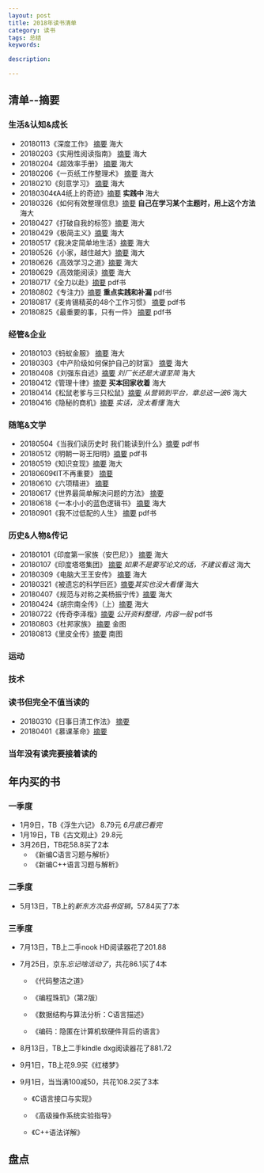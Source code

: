 ```yaml
---
layout: post   
title: 2018年读书清单    
category: 读书    
tags: 总结    
keywords:      

description:

---
```


## 清单--摘要

### 生活&认知&成长

+ 20180113《深度工作》 [摘要](https://www.jianshu.com/p/544069f05430)  海大
+ 20180203《实用性阅读指南》 [摘要](https://www.jianshu.com/p/f003b80a2127)  海大
+ 20180204《超效率手册》 [摘要](https://www.jianshu.com/p/cf0a46b6d0f2)  海大
+ 20180206《一页纸工作整理术》 [摘要](https://www.jianshu.com/p/61fe11295a87)  海大
+ 20180210《刻意学习》 [摘要](https://www.jianshu.com/p/0e32e881ab42)  海大
+ 20180304《A4纸上的奇迹》[摘要](https://www.jianshu.com/p/dde7bb111646) **实践中**  海大
+ 20180326《如何有效整理信息》[摘要](https://www.jianshu.com/p/c4c5ebd5763e) **自己在学习某个主题时，用上这个方法**  海大
+ 20180427《打破自我的标签》[摘要](https://www.jianshu.com/p/5c7532dc4183)  海大
+ 20180429《极简主义》[摘要](https://www.jianshu.com/p/926b85848cb2)  海大
+ 20180517《我决定简单地生活》[摘要](https://www.jianshu.com/p/3c0b650ac348)  海大
+ 20180526《小家，越住越大》[摘要](https://www.jianshu.com/p/9a5c5dd754ca)  海大
+ 20180626《高效学习之道》[摘要](https://www.jianshu.com/p/b4c91e5a8027)  海大
+ 20180629《高效能阅读》[摘要](https://www.jianshu.com/p/56c8b0c16e96)  海大
+ 20180717《全力以赴》[摘要](https://www.jianshu.com/p/d81b93c7cc92)  pdf书
+ 20180802《专注力》[摘要](https://www.jianshu.com/p/a4b0a52dd030)  **重点实践和补漏**  pdf书
+ 20180817《麦肯锡精英的48个工作习惯》 [摘要](https://www.jianshu.com/p/7f69f5b38a9e)  pdf书
+ 20180825《最重要的事，只有一件》 [摘要](https://www.jianshu.com/p/2a368bf451d8)  pdf书

### 经管&企业

+ 20180103《蚂蚁金服》 [摘要](https://www.jianshu.com/p/04f09ec8a46d)   海大
+ 20180303《中产阶级如何保护自己的财富》 [摘要](https://www.jianshu.com/p/34a1bd790d50)  海大
+ 20180408《刘强东自述》[摘要](https://www.jianshu.com/p/d72b197df0be) *刘厂长还是大道至简*   海大
+ 20180412《管理十律》[摘要](https://www.jianshu.com/p/e890f3b68647) **买本回家收着**   海大
+ 20180414《松鼠老爹与三只松鼠》[摘要](https://www.jianshu.com/p/8339b2c0eff2) *从营销到平台，章总这一波6*   海大
+ 20180416《隐秘的商机》[摘要](https://www.jianshu.com/p/6e965dd9947c) *实话，没太看懂*   海大

### 随笔&文学

+ 20180504《当我们读历史时 我们能读到什么》[摘要](https://www.jianshu.com/p/64e6f5df623d) pdf书
+ 20180512《明朝一哥王阳明》[摘要](https://www.jianshu.com/p/19104713be36)  pdf书
+ 20180519《知识变现》[摘要](https://www.jianshu.com/p/d903ea8c4751)  海大
+ 20180609《IT不再重要》 [摘要](https://www.jianshu.com/p/997692e386f0)
+ 20180610《六项精进》 [摘要](https://www.jianshu.com/p/0155f22e3d19)
+ 20180617《世界最简单解决问题的方法》 [摘要](https://www.jianshu.com/p/0adf331958f1)
+ 20180618《一本小小的蓝色逻辑书》 [摘要](https://www.jianshu.com/p/168a28fe0389)  海大
+ 20180901《我不过低配的人生》 [摘要](https://www.jianshu.com/p/68c27163b1d2)  pdf书

### 历史&人物&传记

+ 20180101《印度第一家族（安巴尼）》 [摘要](https://www.jianshu.com/p/eb71efc4dd14)  海大
+ 20180107《印度塔塔集团》 [摘要](https://www.jianshu.com/p/af52d24a1fa3) *如果不是要写论文的话，不建议看这*   海大
+ 20180309《电脑大王王安传》 [摘要](https://www.jianshu.com/p/b676c0435f24)  海大
+ 20180321《被遗忘的科学巨匠》[摘要](https://www.jianshu.com/p/254987388041)*其实也没大看懂*  海大
+ 20180407《规范与对称之美杨振宁传》[摘要]()  海大
+ 20180424《胡宗南全传》（上）[摘要](https://www.jianshu.com/p/ed8eeaf27ab1)   海大
+ 20180722《传奇李泽楷》[摘要](https://www.jianshu.com/p/7e28ec1babb7)  *公开资料整理，内容一般*  pdf书
+ 20180803《杜邦家族》 [摘要](https://www.jianshu.com/p/fe8a53ffbb47)  金图
+ 20180813《里皮全传》[摘要](https://www.jianshu.com/p/170407754d63)     南图

### 运动

### 技术

### 读书但完全不值当读的

+ 20180310《日事日清工作法》 [摘要](https://www.jianshu.com/p/ab6fdfb6c43c)
+ 20180401《慕课革命》[摘要]()

### 当年没有读完要接着读的

## 年内买的书

### 一季度

+ 1月9日，TB《浮生六记》 8.79元  *6月底已看完*
+ 1月19日，TB《古文观止》29.8元
+ 3月26日，TB花58.8买了2本
  + 《新编C语言习题与解析》
  + 《新编C++语言习题与解析》

### 二季度

+ 5月13日，TB上的*新东方次品书促销*，57.84买了7本

### 三季度

+ 7月13日，TB上二手nook HD阅读器花了201.88

+ 7月25日，京东*忘记啥活动了*，共花86.1买了4本

  + 《代码整洁之道》

  + 《编程珠玑》（第2版）

  + 《数据结构与算法分析：C语言描述》

  + 《编码：隐匿在计算机软硬件背后的语言》

+ 8月13日，TB上二手kindle dxg阅读器花了881.72

+ 9月1日，TB上花9.9买《红楼梦》

+ 9月1日，当当满100减50，共花108.2买了3本

  + 《C语言接口与实现》

  + 《高级操作系统实验指导》

  + 《C++语法详解》

## 盘点
